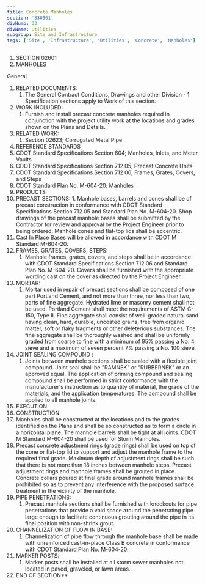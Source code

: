 ```yaml
---
title: Concrete Manholes
section: '330561'
divNumb: 33
divName: Utilities
subgroup: Site and Infrastructure
tags: ['Site', 'Infrastructure', 'Utilities', 'Concrete', 'Manholes']
---
```


   1. SECTION 02601
   1. MANHOLES

General
   1. RELATED DOCUMENTS:
      1. The General Contract Conditions, Drawings and other Division - 1 Specification sections apply to Work of this section.
   1. WORK INCLUDED:
      1. Furnish and install precast concrete manholes required in conjunction with the project utility work at the locations and grades shown on the Plans and Details.
   1. RELATED WORK:
      1. Section 02623; Corrugated Metal Pipe
   1. REFERENCE STANDARDS
   1. CDOT Standard Specifications Section 604; Manholes, Inlets, and Meter Vaults
   1. CDOT Standard Specifications Section 712.05; Precast Concrete Units
   1. CDOT Standard Specifications Section 712.06; Frames, Grates, Covers, and Steps
   1. CDOT Standard Plan No. M-604-20; Manholes
   1. PRODUCTS
   1. PRECAST SECTIONS:
    1. Manhole bases, barrels and cones shall be of precast construction in conformance with CDOT Standard Specifications Section 712.05 and Standard Plan No. M-604-20. Shop drawings of the precast manhole bases shall be submitted by the Contractor for review and approval by the Project Engineer prior to being ordered. Manhole cones and flat-top lids shall be eccentric.
   1. Cast In Place Bases will be allowed in accordance with CDOT M Standard M-604-20.
   1. FRAMES, GRATES, COVERS, STEPS:
      1. Manhole frames, grates, covers, and steps shall be in accordance with CDOT Standard Specifications Section 712.06 and Standard Plan No. M-604-20. Covers shall be furnished with the appropriate wording cast on the cover as directed by the Project Engineer.
   1. MORTAR:
      1. Mortar used in repair of precast sections shall be composed of one part Portland Cement, and not more than three, nor less than two, parts of fine aggregate. Hydrated lime or masonry cement shall not be used. Portland Cement shall meet the requirements of ASTM C-150, Type II. Fine aggregate shall consist of well-graded natural sand having clean, hard, durable, uncoated grains, free from organic matter, soft or flaky fragments or other deleterious substances. The fine aggregate shall be thoroughly washed and shall be uniformly graded from coarse to fine with a minimum of 95% passing a No. 4 sieve and a maximum of seven percent 7% passing a No. 100 sieve.
   1. JOINT SEALING COMPOUND :
      1. Joints between manhole sections shall be sealed with a flexible joint compound. Joint seal shall be "RAMNEK" or "RUBBERNEK" or an approved equal. The application of priming compound and sealing compound shall be performed in strict conformance with the manufacturer's instruction as to quantity of material, the grade of the materials, and the application temperatures. The compound shall be applied to all manhole joints.
   1. EXECUTION
   1. CONSTRUCTION
   1. Manholes shall be constructed at the locations and to the grades identified on the Plans and shall be so constructed as to form a circle in a horizontal plane. The manhole barrels shall be tight at all joints. CDOT M Standard M-604-20 shall be used for Storm Manholes.
   1. Precast concrete adjustment rings (grade rings) shall be used on top of the cone or flat-top lid to support and adjust the manhole frame to the required final grade. Maximum depth of adjustment rings shall be such that there is not more than 18 inches between manhole steps. Precast adjustment rings and manhole frames shall be grouted in place. Concrete collars poured at final grade around manhole frames shall be prohibited so as to prevent any interference with the proposed surface treatment in the vicinity of the manhole.
   1. PIPE PENETRATIONS:
      1. Precast manhole sections shall be furnished with knockouts for pipe penetrations that provide a void space around the penetrating pipe large enough to facilitate continuous grouting around the pipe in its final position with non-shrink grout.
   1. CHANNELIZATION OF FLOW IN BASE:
      1. Channelization of pipe flow through the manhole base shall be made with unreinforced cast-in-place Class B concrete in conformance with CDOT Standard Plan No. M-604-20.
   1. MARKER POSTS:
      1. Marker posts shall be installed at all storm sewer manholes not located in paved, graveled, or lawn areas.
1. END OF SECTION** 

